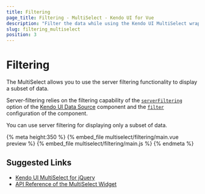 ```yaml
---
title: Filtering
page_title: Filtering - MultiSelect - Kendo UI for Vue
description: "Filter the data while using the Kendo UI MultiSelect wrapper for Vue."
slug: filtering_multiselect
position: 3
---
```


# Filtering

The MultiSelect allows you to use the server filtering functionality to display a subset of data.

Server-filtering relies on the filtering capability of the [`serverFiltering`](https://docs.telerik.com/kendo-ui/api/javascript/data/datasource#configuration-serverFiltering) option of the [Kendo UI Data Source](https://docs.telerik.com/kendo-ui/framework/datasource/overview) component and the [`filter`](https://docs.telerik.com/kendo-ui/api/javascript/ui/multiselect/configuration/filter) configuration of the component.

You can use server filtering for displaying only a subset of data.

{% meta height:350 %}
{% embed_file multiselect/filtering/main.vue preview %}
{% embed_file multiselect/filtering/main.js %}
{% endmeta %}

## Suggested Links

* [Kendo UI MultiSelect for jQuery](https://docs.telerik.com/kendo-ui/controls/editors/multiselect/overview)
* [API Reference of the MultiSelect Widget](https://docs.telerik.com/kendo-ui/api/javascript/ui/multiselect)

